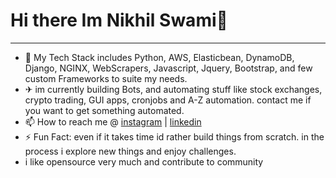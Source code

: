 # Hi there Im Nikhil Swami👋
--------------


- 🚄 My Tech Stack includes Python, AWS, Elasticbean, DynamoDB, Django, NGINX, WebScrapers, Javascript, Jquery, Bootstrap, and few custom Frameworks to suite my needs.
- ✈ im currently building Bots, and automating stuff like stock exchanges, crypto trading, GUI apps, cronjobs and A-Z automation. contact me if you want to get something automated.
- 📫 How to reach me @ [instagram](https://www.instagram.com/_nikhil_swami_/) | [linkedin](https://www.linkedin.com/in/nikhilswamiofficial/)
- ⚡ Fun Fact: even if it takes time id rather build things from scratch. in the process i explore new things and enjoy challenges. 
- i like opensource very much and contribute to community
